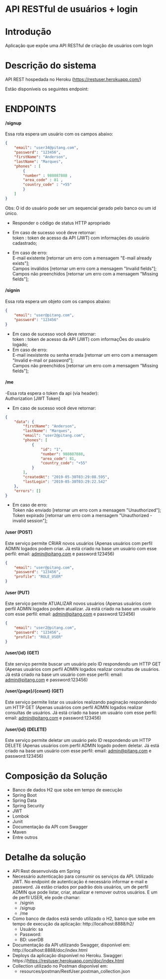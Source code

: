 # **API RESTful de usuários + login**

# Introdução 
Aplicação que expõe uma API RESTful de criação de usuários com login

# Descrição do sistema
API REST hospedada no Heroku (https://restuser.herokuapp.com/)

Estão disponíveis os seguintes endpoint:

# ENDPOINTS

#### /signup 

Essa rota espera um usuário com os campos abaixo:

```json
{
	"email": "user34@pitang.com",
	"password": "123456",
	"firstName": "Anderson",
	"lastName": "Marques",
	"phones" : [
		{
		"number" : 988887888 ,
		"area_code" : 81 ,
		"country_code" : "+55"
		}
	]
}
````
Obs: O id do usuário pode ser um sequencial gerado pelo banco ou um id único.
- Responder o código de status HTTP apropriado
- Em caso de sucesso você deve retornar:
<br />token : token de acesso da API (JWT) com informações do usuário
cadastrado;

- Em caso de erro:
<br />E-mail existente [retornar um erro com a mensagem "E-mail already
exists"];
<br />Campos inválidos [retornar um erro com a mensagem "Invalid fields"];
<br />Campos não preenchidos [retornar um erro com a mensagem "Missing
fields"];

#### /signin 

Essa rota espera um objeto com os campos abaixo:

```json
{
	"email": "user@pitang.com",
	"password": "123456"
}
````
- Em caso de sucesso você deve retornar:
<br />token : token de acesso da API (JWT) com informaçÕes do usuário
logado;
- Em caso de erro:
<br />E-mail inexistente ou senha errada [retornar um erro com a mensagem "Invalid e-mail or password"];
<br />Campos não preenchidos [retornar um erro com a mensagem "Missing fields"];

#### /me 

-Essa rota espera o token da api (via header):
<br />Authorization [JWT Token]
- Em caso de sucesso você deve retornar:

```json
{
    "data": {
        "firstName": "Anderson",
        "lastName": "Marques",
        "email": "user2@pitang.com",
        "phones": [
            {
                "id": "1",
                "number": 988887888,
                "area_code": 81,
                "country_code": "+55"
            }
        ],
        "createdAt": "2019-05-30T03:29:08.595",
        "lastLogin": "2019-05-30T03:29:22.542"
    },
    "errors": []
}
````
- Em caso de erro:
<br />Token não enviado [retornar um erro com a mensagem "Unauthorized"];
<br />Token expirado [retornar um erro com a mensagem "Unauthorized - invalid session"];


#### /user (POST)
Este serviço permite CRIAR novos usuários (Apenas usuários com perfil ADMIN logados podem criar. Já está criado na base um usuário com esse perfil: email: admin@pitang.com e password:123456)


```json
{
	"email": "user@pitang.com",
	"password": "123456",
	"profile": "ROLE_USER"
}
````

#### /user (PUT) 
Este serviço permite ATUALIZAR novos usuários (Apenas usuários com perfil ADMIN logados podem atualizar. Já está criado na base um usuário com esse perfil: email: admin@pitang.com e password:123456)

```json
{
	"email": "user2@pitang.com",
	"password": "123456",
	"profile": "ROLE_USER"
}
````

#### /user/{id} (GET) 
Este serviço permite buscar um usuário pelo ID respondendo um HTTP GET (Apenas usuários com perfil ADMIN logados realizar consultas de usuários. Já está criado na base um usuário com esse perfil: email: admin@pitang.com e password:123456)

#### /user/{page}/{count} (GET)
Este serviço permite listar os usuários realizando paginação respondendo um HTTP GET (Apenas usuários com perfil ADMIN logados realizar consultas de usuários. Já está criado na base um usuário com esse perfil: email: admin@pitang.com e password:123456)

#### /user/{id} (DELETE)
Este serviço permite deletar um usuário pelo ID respondendo um HTTP DELETE (Apenas usuários com perfil ADMIN logado podem deletar. Já está criado na base um usuário com esse perfil: email: admin@pitang.com e password:123456)

# Composição da Solução
- Banco de dados H2 que sobe em tempo de execução
- Spring Boot
- Spring Data
- Spring Security
- JWT
- Lombok
- Junit
- Documentação da API com Swagger
- Maven
- Entre outros


# Detalhe da solução
- API Rest desenvolvida em Spring
- Necessário autenticação para consumir os serviços da API. Utilizado JWT.
  No endpoint de autenticação é necessário informar e-mail e password. Já estão criados por padrão dois usuários, um de perfil ADMIN que pode listar, criar, atualizar e remover outros usuários. E um de perfil USER, ele pode chamar: 
  * /signin
  * /signup
  * /me
- Como banco de dados está sendo utilizado o H2, banco que sobe em tempo de execução da aplicação: http://localhost:8888/h2/
  * Usuário: sa 
  * Password:
  * BD: userDB
- Documentação da API utilizando Swagger, disponível em: http://localhost:8888/doc/index.html
- Deploys da aplicação disponível no Heroku. Swagger: https://https://restuser.herokuapp.com/doc/index.html
- Collection utilizado no Postman disponível em: 
  * resources/postman/RestUser.postman_collection.json
